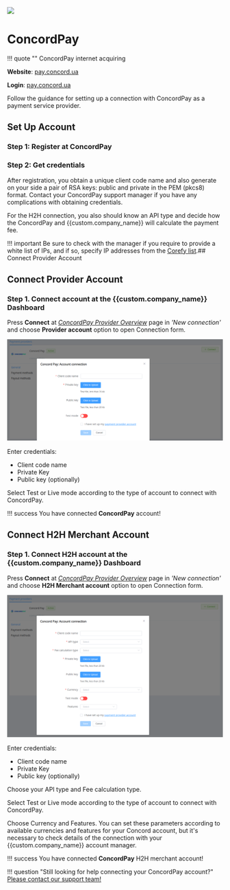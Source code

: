 <img src="https://static.openfintech.io/payment_providers/concordpay/logo.png?w=400" width="400px" >

# ConcordPay

!!! quote ""
    ConcordPay internet acquiring

**Website**: [pay.concord.ua](https://pay.concord.ua/)

**Login**: [pay.concord.ua](https://pay.concord.ua/cabinet/default/login)

Follow the guidance for setting up a connection with ConcordPay as a payment service provider.

## Set Up Account

### Step 1: Register at ConcordPay

### Step 2: Get credentials

After registration, you obtain a unique client code name and also generate on your side a pair of RSA keys: public and private in the PEM (pkcs8) format. Contact your ConcordPay support manager if you have any complications with obtaining credentials.

For the H2H connection, you also should know an API type and decide how the ConcordPay and {{custom.company_name}} will calculate the payment fee.

!!! important
    Be sure to check with the manager if you require to provide a white list of IPs, and if so, specify IP addresses from the [Corefy list](/integration/ips/).## Connect Provider Account

## Connect Provider Account

### Step 1. Connect account at the {{custom.company_name}} Dashboard

Press **Connect** at [*ConcordPay Provider Overview*]({{custom.dashboard_base_url}}connect-directory/payment-providers/concordpay/general) page in *'New connection'* and choose **Provider account** option to open Connection form.

![Connect](images/provider-account.png)

Enter credentials:

* Client code name
* Private Key
* Public key (optionally)

Select Test or Live mode according to the type of account to connect with ConcordPay.

!!! success
    You have connected **ConcordPay** account!

## Connect H2H Merchant Account

### Step 1. Connect H2H account at the {{custom.company_name}} Dashboard

Press **Connect** at [*ConcordPay Provider Overview*]({{custom.dashboard_base_url}}connect-directory/payment-providers/concordpay/general) page in *'New connection'* and choose **H2H Merchant account** option to open Connection form.

![Connect](images/h2h-merchant-account.png)

Enter credentials:

* Client code name
* Private Key
* Public key (optionally)

Choose your API type and Fee calculation type.

Select Test or Live mode according to the type of account to connect with ConcordPay.

Choose Currency and Features. You can set these parameters according to available currencies and features for your Concord account, but it's necessary to check details of the connection with your {{custom.company_name}} account manager.

!!! success
    You have connected **ConcordPay** H2H merchant account!

!!! question "Still looking for help connecting your ConcordPay account?"
    <!--email_off-->[Please contact our support team!](mailto:{{custom.support_email}})<!--/email_off-->
